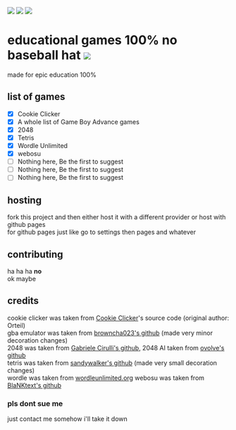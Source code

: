 <img src="https://img.shields.io/badge/version-1.0-critical"/> <img src="https://img.shields.io/badge/games-4-orange"/> <img src="https://img.shields.io/badge/school-yes-yellow"/>
# educational games 100% no baseball hat <img src="https://img.shields.io/badge/epic-hippo-9cf?style=for-the-badge&logo=appveyor"/>
made for epic education 100%
## list of games
- [x] Cookie Clicker
- [x] A whole list of Game Boy Advance games
- [x] 2048
- [x] Tetris
- [x] Wordle Unlimited
- [x] webosu
- [ ] Nothing here, Be the first to suggest
- [ ] Nothing here, Be the first to suggest
- [ ] Nothing here, Be the first to suggest
## hosting
fork this project and then either host it with a different provider or host with github pages <br>
for github pages just like go to settings then pages and whatever
## contributing
ha ha ha **no** <br>
ok maybe
## credits
cookie clicker was taken from [Cookie Clicker](https://orteil.dashnet.org/cookieclicker/)'s source code (original author: Orteil) <br>
gba emulator was taken from [browncha023's github](https://github.com/Browncha023/GBA) (made very minor decoration changes) <br>
2048 was taken from [Gabriele Cirulli's github](https://github.com/gabrielecirulli/2048), 2048 AI taken from [ovolve's github](https://github.com/ovolve/2048-AI)<br>
tetris was taken from [sandywalker's github](https://github.com/sandywalker/Tetris) (made very small decoration changes) <br>
wordle was taken from [wordleunlimited.org](https://wordleunlimited.org/)
webosu was taken from [BlaNKtext's github](https://github.com/BlaNKtext/webosu)


### pls dont sue me
just contact me somehow i'll take it down
